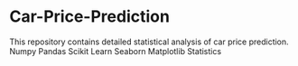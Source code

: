 # Car-Price-Prediction
This repository contains detailed statistical analysis of car price prediction.
Numpy
Pandas
Scikit Learn
Seaborn
Matplotlib
Statistics
